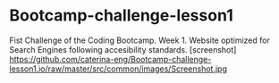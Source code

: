 # Bootcamp-challenge-lesson1
Fist Challenge of the Coding Bootcamp. Week 1.
Website optimized for Search Engines following accesibility standards.
[screenshot] https://github.com/caterina-eng/Bootcamp-challenge-lesson1.io/raw/master/src/common/images/Screenshot.jpg